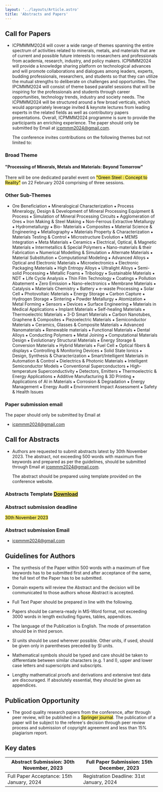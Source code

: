 ```yaml
---
layout: '../layouts/Article.astro'
title: 'Abstracts and Papers'
---
```


## Call for Papers

- ICPMMMM2024 will cover a wide range of themes spanning the entire spectrum of activities related to
  minerals, metals, and materials that are of current and possible future interests to researchers and
  professionals from academia, research, industry, and policy makers. ICPMMM2024 will provide a
  knowledge sharing platform on technological advances and will promote collaborations and dialogues
  among leaders, experts, budding professionals, researchers, and students so that they can utilize the mutual
  strengths to deliberate on challenges and opportunities. The IPCMMM2024 will consist of theme based
  parallel sessions that will be inspiring for the professionals and students through career opportunities,
  technology trends, industry and society needs. The ICPMMM2024 will be structured around a few broad
  verticals, which would appropriately leverage invited & keynote lectures from leading experts in the
  related fields as well as contributory papers presentations. Overall, ICPMMM2024 programme is sure to
  provide the participants an enriching experience. The paper should only be submitted by Email at
  icpmmm2024@gmail.com. <p>
  The conference invites contributions on the following themes but not
  limited to:

### Broad Theme

#### "Processing of Minerals, Metals and Materials: Beyond Tomorrow"

There will be one dedicated parallel event on <mark style="background-color:#F4E869;color: black;">"Green Steel : Concept to
Reality"</mark> on 22 February 2024 comprising of three sessions.

### Other Sub-Themes

- Ore Beneficiation ⁕ Mineralogical Characterization ⁕ Process Mineralogy, Design & Development of
  Mineral Processing Equipment & Process ⁕ Simulation of Mineral Processing Circuits ⁕ Agglomeration of
  Ores ⁕ Iron Making & Steel Making ⁕ Non-Ferrous Extractive Metallurgy ⁕ Hydrometallurgy ⁕ Bio-
  Materials ⁕ Composites ⁕ Material Science & Engineering ⁕ Metallography ⁕ Materials Property &
  Characterization ⁕ Materials Testing & Control ⁕ Microstructure Evolution ⁕ MEMS Integration ⁕ Meta
  Materials ⁕ Ceramics ⁕ Electrical, Optical, & Magnetic Materials ⁕ Intermetallics & Special Polymers ⁕
  Nano-materials & their Fabrication ⁕ Numerical Modelling & Simulation ⁕ Alternate Materials ⁕ Material
  Substitution ⁕ Computational Modeling ⁕ Advanced Alloys ⁕ Optical and Electronic Materials ⁕
  Microelectronics ⁕ Electronic Packaging Materials ⁕ High Entropy Alloys ⁕ Ultralight Alloys ⁕ Semi-solid
  Processing ⁕ Metallic Foams ⁕ Tribology ⁕ Sustainable Materials ⁕ NDT ⁕ Life Cycle Analysis ⁕ Thin Film
  Technology ⁕ Coatings ⁕ Pollution Abatement ⁕ Zero Emission ⁕ Nano-electronics ⁕ Membrane Materials ⁕
  Catalysis ⁕ Materials Chemistry ⁕ Battery ⁕ e-waste Processing ⁕ Solar Cell ⁕ Photovoltaic Materials ⁕
  Energy Storage ⁕ Carbon Capture ⁕ Hydrogen Storage ⁕ Sintering ⁕ Powder Metallurgy ⁕ Atomization ⁕
  Metal Forming ⁕ Sensors ⁕ Devices ⁕ Surface Engineering ⁕ Materials in Medical Applications ⁕ Implant
  Materials ⁕ Self-healing Materials ⁕ Thermoelectric Materials ⁕ 3-D Smart Materials ⁕ Carbon Nanotubes,
  Graphene & Composites ⁕ Piezoelectric Materials ⁕ Semiconductor Materials ⁕ Ceramics, Glasses &
  Composite Materials ⁕ Advanced Nanomaterials ⁕ Renewable materials ⁕ Functional Materials ⁕ Dental
  Alloys ⁕ Conducting Polymers ⁕ Metal Joining ⁕ Computational Materials Design ⁕ Evolutionary
  Structural Materials ⁕ Energy Storage & Conversion Materials ⁕ Hybrid Materials ⁕ Fuel Cell ⁕ Optical
  fibers & displays ⁕ Controlling & Monitoring Devices ⁕ Solid State Ionics ⁕ Design, Synthesis &
  Characterization ⁕ Smart/Intelligent Materials in Automation & Control ⁕ Dielectrics & Photonic
  Materials ⁕ Intelligent Semiconductor Models ⁕ Conventional Superconductors ⁕ High-temperature
  Superconductivity ⁕ Detectors, Emitters ⁕ Thermoelectric & Energy Applications ⁕ Additive
  Manufacturing & 3D Printing ⁕ Applications of AI in Materials ⁕ Corrosion & Degradation ⁕ Energy
  Management ⁕ Energy Audit ⁕ Environment Impact Assessment ⁕ Safety & Health Issues

### Paper submission email

The paper should only be submitted by Email at

- icpmmm2024@gmail.com

## Call for Abstracts

- Authors are requested to submit abstracts latest by 30th November 2023. The abstract, not
  exceeding 500 words with maximum five keywords and prepared as per the guidelines, should be
  submitted through Email at [icpmmm2024@gmail.com](mailto:icpmmm2024@gmail.com). <p>
  The abstract should be prepared using
  template provided on the conference website.

### Abstracts Template <mark style="background-color:#F4E869;color: black;">[Download](/uploads/Abstract_Template_ICPMMM2024.docx)</mark>

### Abstract submission deadline

<mark style="background-color:#F4E869;color: black;">30th November 2023</mark>

### Abstract submission Email

- icpmmm2024@gmail.com

## Guidelines for Authors

- The synthesis of the Paper within 500 words with a maximum of five keywords has to be submitted
  first and after acceptance of the same, the full text of the Paper has to be submitted.

- Domain experts will review the Abstract and the decision will be communicated to those authors whose
  Abstract is accepted.

- Full Text Paper should be prepared in line with the following.

- Papers should be camera-ready in MS-Word format, not exceeding 3000 words in length excluding
  figures, tables, appendices.

- The language of the Publication is English. The mode of presentation should be in third person.

- SI units should be used wherever possible. Other units, if used, should be given only in parentheses
  preceded by SI units.

- Mathematical symbols should be typed and care should be taken to differentiate between similar
  characters (e.g. 1 and I), upper and lower case letters and superscripts and subscripts.

- Lengthy mathematical proofs and derivations and extensive test data are discouraged. If absolutely
  essential, they should be given as appendices.

## Publication Opportunity

- The good quality research papers from the conference, after through peer review, will be published
  in a <mark style="background-color:#F4E869;color: black;">Springer journal</mark>. The publication of a paper will be subject to the referee's decision through
  peer review process and submission of copyright agreement and less than 15% plagiarism
  report.

## Key dates

| Abstract Submission: 30th November, 2023  | Full Paper Submission: 15th December, 2023 |
| ----------------------------------------- | ------------------------------------------ |
| Full Paper Acceptance: 15th January, 2024 | Registration Deadline: 31st January, 2024  |
